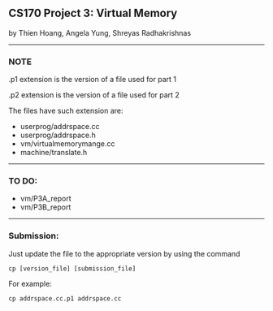 ## CS170 Project 3: Virtual Memory

by Thien Hoang, Angela Yung, Shreyas Radhakrishnas

-----

### NOTE

.p1 extension is the version of a file used for part 1

.p2 extension is the version of a file used for part 2

The files have such extension are:
  * userprog/addrspace.cc
  * userprog/addrspace.h
  * vm/virtualmemorymange.cc
  * machine/translate.h

-----
### TO DO:
  * vm/P3A_report
  * vm/P3B_report

-----
### Submission:
Just update the file to the appropriate version by using the command

`cp [version_file] [submission_file]`

For example:

`cp addrspace.cc.p1 addrspace.cc`
